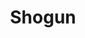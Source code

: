 ---
layout: place
title: "Shogun"
permalink: /maryland/frostburg/shogun.html
stateAbbr: MD
stateName: Maryland
cityName: Frostburg
seo:
  name: "Shogun"
  type: Restaurant
  links: null
description: "Looking for sushi in Frostburg, Maryland? Check out Shogun for a delightful Japanese dining experience. Enjoy a variety of sushi and other dishes in a welcom..."
place_id: ChIJ42tvO-6RyokRKZdYw-JcLjQ
photos:
  - name: >-
      places/ChIJ42tvO-6RyokRKZdYw-JcLjQ/photos/AeeoHcI2-RxaniKbRzESpfa3KwOtKA7HWqsLvdLFVG0-pqq-5sRKBzVfiPh_0VntUkVj1eMqc0afHDcCod4YUKHAYRPP8XdIpLn7TIme6fwQmVFA_VFAD21GdSfr3Ev1xxnVG2bxCcEaHEj0ndnzL5FSi5yH8jQKTaD_zIiP3mkvixP_KvMlELF7KHSnU8GxE2proNgRBw2GIklzq4x7FvgK3RZnUdGYE_NGLSejWeOaH_oBwfK2KXHvlOi8FQuAGLlgsMxklmhMmYHm73AfPOpmxj0eamJwt_dcEp3GQv3QAqW93Fj-k1awp3i6J2eLfXRfFETnCe8xG4jvpCeueWqR4iQnqxDahz2g9Ic-aW7hwc-upC8OLf7XYjc3P1V2KEXa-Mr6yAVUtoVMGmoLF7CV5y8G8u1ftkoLy83kmvDPYiBlmw
    widthPx: 2015
    heightPx: 2261
    authorAttributions:
      - displayName: Allan “Keep Life Simple” Sensenich
        uri: https://maps.google.com/maps/contrib/111897328728228005296
        photoUri: >-
          https://lh3.googleusercontent.com/a-/ALV-UjWNaMdt_FV_DWeelnjt8f58kfyhNVbPWxd8wSWGBnelZZP932hVow=s100-p-k-no-mo
    flagContentUri: >-
      https://www.google.com/local/imagery/report/?cb_client=maps_api_places.places_api&image_key=!1e10!2sCIHM0ogKEICAgID6l6GZBQ&hl=en-US
    googleMapsUri: >-
      https://www.google.com/maps/place//data=!3m4!1e2!3m2!1sCIHM0ogKEICAgID6l6GZBQ!2e10!4m2!3m1!1s0x89ca91ee3b6f6be3:0x342e5ce2c3589729
  - name: >-
      places/ChIJ42tvO-6RyokRKZdYw-JcLjQ/photos/AeeoHcL477M9YvlDI4dizW2T_eng8UyHK1IsC8EPeVUdEvuliRWdp7AYwMM8cCyH7AaaZW6yx5LkJXyNkFJp9gd6DMr1RN9GPzReY5m6C5cA-dsbtXoWSUDmE32uJGZTVGgLOO2Fzj_qBfNj0rwuWsQDMIs-__BggZAPSTS_QcpDL_829QzI41a21fvXQmT6iv40qPtw4vdcsT6TBs6KMzhZ0N5j7cGE2GX2MaiTayKYBIRfxYOcrb6JksCxVsJbHJcXSGN4mifyMKWZ9g4fnzbGGqQln-Izrsf8smHhW306evzDFahd-NOTgT-cuEoKvqIVjrO1hNuk8ThAbhLNolhLPerN5f-M7CSvc05vizd0daKZgZg8BsDTJRDCHvH3CEvmSH1nWvYzFWNisXttf8tHlMy6N7uEwZmtsrh5y6IxoVCYow
    widthPx: 3857
    heightPx: 2893
    authorAttributions:
      - displayName: Amy R
        uri: https://maps.google.com/maps/contrib/108020572772582790006
        photoUri: >-
          https://lh3.googleusercontent.com/a-/ALV-UjV1nsOG_ZVCcCPzClQpW0OUXpV80PaknjTSeWXmhGdAzFow7CeDTg=s100-p-k-no-mo
    flagContentUri: >-
      https://www.google.com/local/imagery/report/?cb_client=maps_api_places.places_api&image_key=!1e10!2sCIHM0ogKEICAgIC_96y-dw&hl=en-US
    googleMapsUri: >-
      https://www.google.com/maps/place//data=!3m4!1e2!3m2!1sCIHM0ogKEICAgIC_96y-dw!2e10!4m2!3m1!1s0x89ca91ee3b6f6be3:0x342e5ce2c3589729
  - name: >-
      places/ChIJ42tvO-6RyokRKZdYw-JcLjQ/photos/AeeoHcKmmN3X4hL7_7O9pCAuFDfjCrS7lQywdn4giYBOnZDboVKQ-vZFonf77UpPwoC4XnCh-LpCsdjtdti1JZ5RKxEzWg_1qr0VZh9yWsJ2ceFBWn4Jjz1VENNqK4wjltufYKa7GqBtNyDcesvNKjNednJ0ib74I3l-zOHsFgyfmZqDX-zXhdaMFHQ641eV6BJOB9JhDKtCfgl3aRSmqFgaI9C88WiNls6jjk3Lpkd0-hqvIj7q_uSDKPkklUtzsxj_IKQ4bn9qFPCwRbTDU7sow6HezDI49vSMLjvU72FSeuFgTWfNaW_bh-Fkx4gpIwDRWcPO5E2C0lDUhW8Yrd7ikI3Sw1LNKkuTAaqr8mp4WlZp_fRpB4I-MXK9fwsz-CdIZXUJ67vhMS3aZ0FSztrj5wcp5jorn-L1vmz86j58vAL2sFfi
    widthPx: 3000
    heightPx: 4000
    authorAttributions:
      - displayName: joel curtis
        uri: https://maps.google.com/maps/contrib/108644506792205764100
        photoUri: >-
          https://lh3.googleusercontent.com/a-/ALV-UjUTYKfKJNMO3kgHXooJ2uK6DrY2N3BvQ6JHxB1OrodG3tVfzFivLw=s100-p-k-no-mo
    flagContentUri: >-
      https://www.google.com/local/imagery/report/?cb_client=maps_api_places.places_api&image_key=!1e10!2sCIHM0ogKEICAgIDXlvrk2gE&hl=en-US
    googleMapsUri: >-
      https://www.google.com/maps/place//data=!3m4!1e2!3m2!1sCIHM0ogKEICAgIDXlvrk2gE!2e10!4m2!3m1!1s0x89ca91ee3b6f6be3:0x342e5ce2c3589729
  - name: >-
      places/ChIJ42tvO-6RyokRKZdYw-JcLjQ/photos/AeeoHcI2q2dbWZJYzk2CVMYfdSdy_wx30NzL6YNGWHDme_kk8LEoD4wwWiAwXe8VtpMoWVGDsD2vS4UE31r6t9XwQsjHG0Cuvcgp9nAbmL-9w3hGSRFX355xCxhis-1YYooyDj9rgN4BctLFTwop-P3fjg6SEKYPni1oIjmG4FeyyyQ-3uGZ2cj_HyiyuewxjxQ2rwa-rtuO0I17kTX4H1D28GxyH_X1FnV6roqh9-A47jci8vSjusW6KtrXJcfMBv0n66ETpyA00D9QjN6y5z7Lo7yYuXHgblTrr_IaWEykDjEz4okKfw-B6EEqAUQjLAI7FdIo_nTRbmun3VF5XDocTCYUOnNeQeCxvlXWuKyrbmHc9TQ3i6h9YeMaahACBkHR8zzbNlCypNJi03Bmlu8MYiUpkIiM7TM_J98hVY5ok9VzkA
    widthPx: 3462
    heightPx: 2349
    authorAttributions:
      - displayName: Allan “Keep Life Simple” Sensenich
        uri: https://maps.google.com/maps/contrib/111897328728228005296
        photoUri: >-
          https://lh3.googleusercontent.com/a-/ALV-UjWNaMdt_FV_DWeelnjt8f58kfyhNVbPWxd8wSWGBnelZZP932hVow=s100-p-k-no-mo
    flagContentUri: >-
      https://www.google.com/local/imagery/report/?cb_client=maps_api_places.places_api&image_key=!1e10!2sCIHM0ogKEICAgID6l6GpYA&hl=en-US
    googleMapsUri: >-
      https://www.google.com/maps/place//data=!3m4!1e2!3m2!1sCIHM0ogKEICAgID6l6GpYA!2e10!4m2!3m1!1s0x89ca91ee3b6f6be3:0x342e5ce2c3589729
  - name: >-
      places/ChIJ42tvO-6RyokRKZdYw-JcLjQ/photos/AeeoHcIXfuvomatOUyQhAmI9S0oRXJ8L1TTy0IEoEJZ5gAmqChwyQKVMwfI82fDfjcNyiDDZ91k4WHilJsGNo9sd6qRLaY7VuFGpoT3A7ru9ZnSRBxjTbk_4KaC5labECcCXR9ulurG_VPMsGxkvv5OWbqBucCkgzey3PDkvojKjGQc8CggS5Lo5DYE9dUUB_so939E0kpyBxh5esh6_qJ3xJmRn2x2uKkUqHtB7S0KAHwq64Xy8RXDhI4GfzLlkfGzrBL_P6MxV95pXCt8oQYb1W16HflsEcRgPY6WADH2A1bKpm6anYehgi6B4JZJgfMuChtHBRacxNw0-1yiM_-2clpOMQ9pgTrLUQM0ViLSGsACLF6RckLjC0WFJO7qiB1ooGtO0xZIAuYx4d3rwi5Mf4EyboeArrTwu6eynNIBQU5xB-A
    widthPx: 3120
    heightPx: 4160
    authorAttributions:
      - displayName: Amy Anderson
        uri: https://maps.google.com/maps/contrib/106542425282155797912
        photoUri: >-
          https://lh3.googleusercontent.com/a-/ALV-UjUlmNTlgCSC6G0xNcpe2MLUv4HtlZN-yWkN1Wp_7FXCslpNuuD2fw=s100-p-k-no-mo
    flagContentUri: >-
      https://www.google.com/local/imagery/report/?cb_client=maps_api_places.places_api&image_key=!1e10!2sCIHM0ogKEICAgICsr4q9Bg&hl=en-US
    googleMapsUri: >-
      https://www.google.com/maps/place//data=!3m4!1e2!3m2!1sCIHM0ogKEICAgICsr4q9Bg!2e10!4m2!3m1!1s0x89ca91ee3b6f6be3:0x342e5ce2c3589729
  - name: >-
      places/ChIJ42tvO-6RyokRKZdYw-JcLjQ/photos/AeeoHcKcpZvkQsDxAPzrFxNq8DMHWNr2V3aOrsPLUwRncR2kb3KM9B4RmTAkAzlBYTLRRCK4lb_wCojEGuSRRpEZAlR7ZmdRTZvUpsus9oGVG5ehVzDRfxPZ7b6kguDApbiRtvWIwew51obUs6hhnYVClETTrgCdg9nP6sqh9yH5f_P_dyZx4Q-yZw3CEECypIIJszHwib0DqdR8TDKfJNW-OGF7E2LmiUyULeSBCRtoPZI1DaumQ20W0iQu4INzqFd_nVx3l8tMeQl92TmwWXCrucHilwP845uf8VjsNexOBgL9beCLus-PjzdRIMVRiscXk8fIFI3pXKTo0bUJcHw4N9H6hNQI3kiUXDnq2ok0kOb6zTn1nCfSQNRxvONgWDxP5BQsBTp5NVlZdCqIQ9jWJpv2tVJXgdX7nIUyqWmdd6aOcg
    widthPx: 2448
    heightPx: 3264
    authorAttributions:
      - displayName: Shayla
        uri: https://maps.google.com/maps/contrib/117827410352428126579
        photoUri: >-
          https://lh3.googleusercontent.com/a-/ALV-UjV9Tq9Sn9_Vz7EccSjZsgSSYoAS2ma_xeAazsIUnNHOXgYFH9NtIQ=s100-p-k-no-mo
    flagContentUri: >-
      https://www.google.com/local/imagery/report/?cb_client=maps_api_places.places_api&image_key=!1e10!2sCIHM0ogKEICAgIDsqtnLFQ&hl=en-US
    googleMapsUri: >-
      https://www.google.com/maps/place//data=!3m4!1e2!3m2!1sCIHM0ogKEICAgIDsqtnLFQ!2e10!4m2!3m1!1s0x89ca91ee3b6f6be3:0x342e5ce2c3589729
  - name: >-
      places/ChIJ42tvO-6RyokRKZdYw-JcLjQ/photos/AeeoHcIT0Xaj4SdvtG8rNbkekZq1ly7__Kh5elch14gWC2Wc79LP-tC9Ippx0Sqvzi21wijjyYAGK220dhq-NHvo2rfmatg_lPVENA964Gd7dukvpQy-xnkJ0RVBX7cdr2JF7ErtNIYLfUooDVL6IdhAZLTPcVVsK5h8EBUnF5V-PhJCjcuI5W7msgqswUGxCduaLt_ibcucv5t5EQF3KRxy2YOjYu1OGgwWGQXS7EZ5OPSDI1f9itD9LObg2nTdrzYx9guHDdmhdoUkiSgeRqtDpq1SHetRogWDXL0xErSxXwxXE3ezGNX7Ir3Rn5XgMZ11DGbmOCoeUULPh9o_jQ_sgNMVE2s1u3QTguqeouvgoCGkV5NxPYzgOSWNpn9bFjBkrSUkUQfFQwrmhTRJkm5aDIFtOEdhxyYvOs9qdPf5zWx8PT_Q
    widthPx: 4032
    heightPx: 3024
    authorAttributions:
      - displayName: Ann Edwards
        uri: https://maps.google.com/maps/contrib/111360705036938230458
        photoUri: >-
          https://lh3.googleusercontent.com/a-/ALV-UjU3VhgXbDUv6eiBxnVaKDldqYC98V1PIQO-UjKj0W9pnwPXu6BX=s100-p-k-no-mo
    flagContentUri: >-
      https://www.google.com/local/imagery/report/?cb_client=maps_api_places.places_api&image_key=!1e10!2sCIHM0ogKEICAgICrjNe99gE&hl=en-US
    googleMapsUri: >-
      https://www.google.com/maps/place//data=!3m4!1e2!3m2!1sCIHM0ogKEICAgICrjNe99gE!2e10!4m2!3m1!1s0x89ca91ee3b6f6be3:0x342e5ce2c3589729
  - name: >-
      places/ChIJ42tvO-6RyokRKZdYw-JcLjQ/photos/AeeoHcKPErDv9uEoorfzGLKayGdoOJ8y35KkbcpjY7IC6bZ4i_d2_S84SZ0nihkGC0Cu4tFu0b6k46L_Rry8mVOIBk47OmNP-1dGY5RGKqYeJfzJDECOmk_T-KUpwB6xYqVUhVf4wL8WCVHYsl65RGHQFL9rU-Kx1ALZ15_lcC8a0jO9c9MfWY7sGH157LbXPRwbKECu9eFfe-sPeGaRzCZE1VnLi9K6q_PjHdE5FYhcUWmGRol_lUfylVGfSyMxWlhy67znIlNFygda8TiAous2kUhlz70kGPCjRDjSqpnfgeFo-vBaSGdqZj5bu4raLBkurjoG1Ph6NSAApEsAnzvFSQWKQxVEeHKFwvzeXvJyczMtVDrnJrPt4Yz5NbnrdxQ0RPzLj_jvhYzzjw851hIc93nYIfEQWay4u7SXPzUVdHhd8GEV
    widthPx: 1108
    heightPx: 1478
    authorAttributions:
      - displayName: Yuli Oni
        uri: https://maps.google.com/maps/contrib/113250278622665374337
        photoUri: >-
          https://lh3.googleusercontent.com/a-/ALV-UjU6fltpHKjNqP6PaX0BjBSa0J2qz15KckcVB73UCKA9RxnExJ4G=s100-p-k-no-mo
    flagContentUri: >-
      https://www.google.com/local/imagery/report/?cb_client=maps_api_places.places_api&image_key=!1e10!2sCIHM0ogKEICAgICcpqrrpwE&hl=en-US
    googleMapsUri: >-
      https://www.google.com/maps/place//data=!3m4!1e2!3m2!1sCIHM0ogKEICAgICcpqrrpwE!2e10!4m2!3m1!1s0x89ca91ee3b6f6be3:0x342e5ce2c3589729
  - name: >-
      places/ChIJ42tvO-6RyokRKZdYw-JcLjQ/photos/AeeoHcLbrgRoFZ-ADhF4oCLHKdctIpBUF0QqsN-MptkBJPaRVF9NztWYjcJyGN6C_AJQnqf9XO1AhC5nqFwYISq2oe-pyZgREU6xvACvNq_vKMv7K8EhHVb04wp9R2PAQsiFxkjj_YLVNTbMXFlqmZU5Gifzx4rt3kEhFbj3SAny_aRC-pJDeWyBBjeFCAXtda_3C_OMC6UYQqaVo-BvkVX57QZszc0vMTAaDMnQeXIj_ruQ6P65wvGOWztDtwpAmxvjIlsU9FXh9ande2lS24BtvzGL7glz6OD4tB1-ZAZ5CCotRcxhZv-c5o63JzVqExaLwS5vtFYvpRywjN_xRq7esWSKl0u9uuwG0M0DEDI6smTrur1w5k21IziK-s_Ml2wNQ2Lp1YUaA5LLTQ7rESHbaRDknN9waa3p4xyHk2ryoAqjpg
    widthPx: 1080
    heightPx: 1920
    authorAttributions:
      - displayName: tambie (yammy)
        uri: https://maps.google.com/maps/contrib/104016179252987609528
        photoUri: >-
          https://lh3.googleusercontent.com/a-/ALV-UjWmE1lD0Df_FkFVARPb4zCTqiEzyYmBMIZthf3Ny9m4Nse1_6A=s100-p-k-no-mo
    flagContentUri: >-
      https://www.google.com/local/imagery/report/?cb_client=maps_api_places.places_api&image_key=!1e10!2sCIHM0ogKEICAgICMmqX_DA&hl=en-US
    googleMapsUri: >-
      https://www.google.com/maps/place//data=!3m4!1e2!3m2!1sCIHM0ogKEICAgICMmqX_DA!2e10!4m2!3m1!1s0x89ca91ee3b6f6be3:0x342e5ce2c3589729
  - name: >-
      places/ChIJ42tvO-6RyokRKZdYw-JcLjQ/photos/AeeoHcI_b24WNT8C0sWimD5mp4Hf0HsbRgeo8LVirSYaW8c7wGN1wyQ5X0GCPl4zYIpo0Lo5Ax4CkMcrAztr9CHKodMy6yvVuEbF-8e1NT48lcWAnROT3mnM-8d9KknOUjdDANkiTi5arUm1aKTv3AAZAvidGsu8p18oHXbC0X-CrGdbq3w0wIrxOZti9mW1gepNzoZ2T_hwz8kLPs6tuZspTnijw6YJEEmws5kKflqHF_RJ2oOU9eG8oB1FzoYvY3PAXfhdoRuCpWAOWQxzl-xwSF5JphFyTyYqCBvimZuhJDOp9gWcm1Qf32-aUtHqX6Y3BGECpRRr2tD2RzD39xpaJMjI3q2ikojJu4wg-8vc-AWXEDkNECOy7ADHe9RuC_rllp5Z97m3iS-qchoPiz5ud-VOz-194bVgHCnkB2r3irSGrZFM
    widthPx: 1440
    heightPx: 1080
    authorAttributions:
      - displayName: xiaoying Xie
        uri: https://maps.google.com/maps/contrib/110355781158534307613
        photoUri: >-
          https://lh3.googleusercontent.com/a/ACg8ocJdn0BQMJsyn0sPKtaeN9wmmSKrrqSzyWDwRnt3odq7arSdPw=s100-p-k-no-mo
    flagContentUri: >-
      https://www.google.com/local/imagery/report/?cb_client=maps_api_places.places_api&image_key=!1e10!2sCIHM0ogKEICAgICMtM6i8AE&hl=en-US
    googleMapsUri: >-
      https://www.google.com/maps/place//data=!3m4!1e2!3m2!1sCIHM0ogKEICAgICMtM6i8AE!2e10!4m2!3m1!1s0x89ca91ee3b6f6be3:0x342e5ce2c3589729
address: 104 E Main St, Frostburg, MD 21532, USA
street: 104 E Main St
city: Frostburg
state: MD
zip: '21532'
country: USA
neighborhood: null
latitude: '39.656188'
longitude: '-78.925647'
accessibility_options:
  wheelchairAccessibleParking: true
  wheelchairAccessibleEntrance: true
  wheelchairAccessibleRestroom: true
  wheelchairAccessibleSeating: true
business_status: OPERATIONAL
name: Shogun
google_maps_links:
  directionsUri: >-
    https://www.google.com/maps/dir//''/data=!4m7!4m6!1m1!4e2!1m2!1m1!1s0x89ca91ee3b6f6be3:0x342e5ce2c3589729!3e0
  placeUri: https://maps.google.com/?cid=3760044867910670121
  writeAReviewUri: >-
    https://www.google.com/maps/place//data=!4m3!3m2!1s0x89ca91ee3b6f6be3:0x342e5ce2c3589729!12e1
  reviewsUri: >-
    https://www.google.com/maps/place//data=!4m4!3m3!1s0x89ca91ee3b6f6be3:0x342e5ce2c3589729!9m1!1b1
  photosUri: >-
    https://www.google.com/maps/place//data=!4m3!3m2!1s0x89ca91ee3b6f6be3:0x342e5ce2c3589729!10e5
primary_type: Restaurant
opening_hours:
  regular: null
  current: null
secondary_opening_hours:
  regular:
    weekdayDescriptions: null
    type: null
  current:
    weekdayDescriptions: null
    type: null
phone: null
price_level: null
price_range: null
rating: null
rating_count: 0
website: null
reviews: null
parking_options: null
payment_options: null
allow_dogs: null
curbside_pickup: null
delivery: null
dine_in: null
good_for_children: null
good_for_groups: null
good_for_sports: null
live_music: null
menu_for_children: null
outdoor_seating: null
reservable: null
restroom: null
serves_beer: null
serves_breakfast: null
serves_brunch: null
serves_cocktails: null
serves_coffee: null
serves_dinner: null
serves_dessert: null
serves_lunch: null
serves_vegetarian_food: null
serves_wine: null
takeout: null
summary: null

---